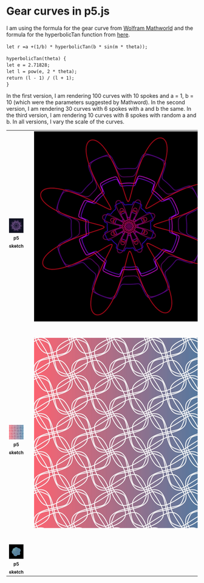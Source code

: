 # Gear curves in p5.js

I am using the formula for the gear curve from [Wolfram Mathworld](https://mathworld.wolfram.com/GearCurve.html) and the formula for the hyperbolicTan function from [here](https://help.tc2000.com/m/69445/l/755460-hyperbolic-functions-table).

`let r =a +(1/b) * hyperbolicTan(b * sin(m * theta));`

`hyperbolicTan(theta) {`  
`let e = 2.71828;`  
`let l = pow(e, 2 * theta);`  
`return (l - 1) / (l + 1);`  
`}`

In the first version, I am rendering 100 curves with 10 spokes and a = 1, b = 10 (which were the parameters suggested by Mathword). In the second version, I am rendering 30 curves with 6 spokes with a and b the same. In the third version, I am rendering 10 curves with 8 spokes with random a and b. In all versions, I vary the scale of the curves.

<!-- IMAGE-LIST:START - Do not remove or modify this section -->
<!-- prettier-ignore-start -->
<!-- markdownlint-disable -->
<table>
  <tbody>
    <tr>
      <td align="center"><a href="https://editor.p5js.org/kfahn/full/CawNObTwp"> <img class="img" src="assets/gear-1.jpg" alt="" style="vertical-align:top;" width="500" /><br /><sub><b>p5 sketch<br/></b></sub></a></td>
      <td align="center"><img class="img" src="assets/gear-2.jpg" alt="" style="vertical-align:top;" width="500" /><br /><sub><b><br/></b></sub></a></td>
     <td align="center"><a href=""> <img class="img" src="assets/gear-3.jpg" alt="" style=" display: block;
    margin-left: auto;
    margin-right: auto;" width="500" /><br /><sub><b><br/></b></sub></a></td>
    </tr>
     <tr>
      <td align="center"><a href="https://editor.p5js.org/kfahn/full/1iuRoYBcR"> <img class="img" src="assets/tile-1.jpg" alt="" style="vertical-align:top;" width="500" /><br /><sub><b>p5 sketch<br/></b></sub></a></td>
      <td align="center"><img class="img" src="assets/tile-2.jpg" alt="" style="vertical-align:top;" width="500" /><br /><sub><b><br/></b></sub></a></td>
     <td align="center"><a href=""> <img class="img" src="assets/tile-3.jpg" alt="" style=" display: block;
    margin-left: auto;
    margin-right: auto;" width="500" /><br /><sub><b><br/></b></sub></a></td>
    </tr>
    </tr>
     <tr>
      <td align="center"><a href=""> <img class="img" src="assets/3d-1.jpg" alt="" style="vertical-align:top;" width="500" /><br /><sub><b>p5 sketch<br/></b></sub></a></td>
      <td align="center"><img class="img" src="assets/3d-2.jpg" alt="" style="vertical-align:top;" width="500" /><br /><sub><b><br/></b></sub></a></td>
     <td align="center"><a href=""> <img class="img" src="" alt="" style=" display: block;
    margin-left: auto;
    margin-right: auto;" width="500" /><br /><sub><b><br/></b></sub></a></td>
    </tr>
  </tbody>
</table>

<!-- markdownlint-restore -->
<!-- prettier-ignore-end -->

<!-- IMAGE-LIST:END -->

![]()
